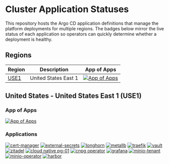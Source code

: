 # Cluster Application Statuses

This repository hosts the Argo CD application definitions that manage the platform
deployments for multiple regions. The badges below mirror the live status of each
application so operators can quickly determine whether a deployment is healthy.

## Regions

| Region | Description | App of Apps |
| ------ | ----------- | ----------- |
| [USE1](#united-states---united-states-east-1-use1) | United States East 1 | [![App of Apps](https://argocd.vngenterprise.com/api/badge?name=use1&revision=true&showAppName=true)](https://argocd.vngenterprise.com/applications/use1) |

## United States - United States East 1 (USE1)

### App of Apps
[![App of Apps](https://argocd.vngenterprise.com/api/badge?name=use1&revision=true&showAppName=true)](https://argocd.vngenterprise.com/applications/use1)

### Applications
[![cert-manager](https://argocd.vngenterprise.com/api/badge?name=cert-manager&revision=true&showAppName=true)](https://argocd.vngenterprise.com/applications/cert-manager)
[![external-secrets](https://argocd.vngenterprise.com/api/badge?name=external-secrets&revision=true&showAppName=true)](https://argocd.vngenterprise.com/applications/external-secrets)
[![longhorn](https://argocd.vngenterprise.com/api/badge?name=longhorn&revision=true&showAppName=true)](https://argocd.vngenterprise.com/applications/longhorn)
[![metallb](https://argocd.vngenterprise.com/api/badge?name=metallb&revision=true&showAppName=true)](https://argocd.vngenterprise.com/applications/metallb)
[![traefik](https://argocd.vngenterprise.com/api/badge?name=traefik&revision=true&showAppName=true)](https://argocd.vngenterprise.com/applications/traefik)
[![vault](https://argocd.vngenterprise.com/api/badge?name=vault&revision=true&showAppName=true)](https://argocd.vngenterprise.com/applications/vault)
[![zitadel](https://argocd.vngenterprise.com/api/badge?name=zitadel&revision=true&showAppName=true)](https://argocd.vngenterprise.com/applications/zitadel)
[![cloud native pg-01](https://argocd.vngenterprise.com/api/badge?name=cnpg-01&revision=true&showAppName=true)](https://argocd.vngenterprise.com/applications/cnpg-01)
[![cnpg operator](https://argocd.vngenterprise.com/api/badge?name=cnpg-operator&revision=true&showAppName=true)](https://argocd.vngenterprise.com/applications/cnpg-operator)
[![grafana](https://argocd.vngenterprise.com/api/badge?name=grafana&revision=true&showAppName=true)](https://argocd.vngenterprise.com/applications/grafana)
[![minio-tenant](https://argocd.vngenterprise.com/api/badge?name=minio-tenant&revision=true&showAppName=true)](https://argocd.vngenterprise.com/applications/minio-tenant)
[![minio-operator](https://argocd.vngenterprise.com/api/badge?name=minio-operator&revision=true&showAppName=true)](https://argocd.vngenterprise.com/applications/minio-operator)
[![harbor](https://argocd.vngenterprise.com/api/badge?name=harbor&revision=true&showAppName=true)](https://argocd.vngenterprise.com/applications/harbor)